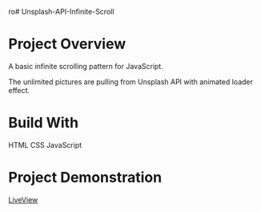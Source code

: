 ro# Unsplash-API-Infinite-Scroll

# Project Overview
A basic infinite scrolling pattern for JavaScript.

The unlimited pictures are pulling from Unsplash API with animated loader effect.

# Build With
HTML
CSS
JavaScript

# Project Demonstration
[LiveView](https://defeinium.github.io/Unsplash-API-Infinite-Scroll/ "Unsplash API Infinite Scroll")






